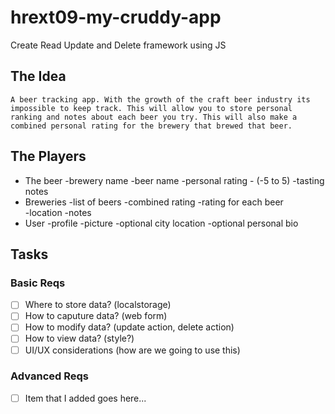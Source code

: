 # hrext09-my-cruddy-app
Create Read Update and Delete framework using JS
## The Idea
    A beer tracking app. With the growth of the craft beer industry its impossible to keep track. This will allow you to store personal ranking and notes about each beer you try. This will also make a combined personal rating for the brewery that brewed that beer. 
## The Players
- The beer
    -brewery name
    -beer name
    -personal rating
        - (-5 to 5)
    -tasting notes
- Breweries
    -list of beers
    -combined rating
        -rating for each beer  
    -location
    -notes    
- User
    -profile
        -picture
        -optional city location 
        -optional personal bio
        
 ## Tasks


 ### Basic Reqs
- [ ] Where to store data? (localstorage)
- [ ] How to caputure data? (web form)
- [ ] How to modify data? (update action, delete action)
- [ ] How to view data? (style?)
- [ ] UI/UX considerations (how are we going to use this)

 ### Advanced Reqs
- [ ] Item that I added goes here...